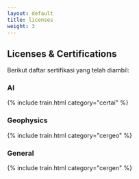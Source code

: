```yaml
---
layout: default
title: licenses
weight: 3
---
```


## Licenses & Certifications

Berikut daftar sertifikasi yang telah diambil:

### AI

{% include train.html category="certai" %}

### Geophysics

{% include train.html category="cergeo" %}

### General

{% include train.html category="cergen" %}